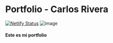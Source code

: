 # Portfolio - Carlos Rivera
[![Netlify Status](https://api.netlify.com/api/v1/badges/f6a1a82d-e1e9-4a97-a89a-a506c3609502/deploy-status)](https://app.netlify.com/sites/portfolio-carlos-rivera/deploys)
![image](https://github.com/CarlosRivera4726/portfolio/assets/49885608/fd2e4d63-fdc9-4f20-9990-44cf80bee823)


#### Este es mi portfolio
